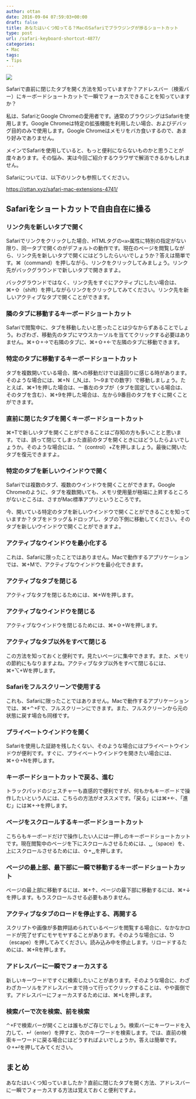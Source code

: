 ```yaml
---
author: ottan
date: 2016-09-04 07:59:03+00:00
draft: false
title: あなたはいくつ知ってる？MacのSafariでブラウジングが捗るショートカット
type: post
url: /safari-keyboard-shortcut-4877/
categories:
- Mac
tags:
- Tips
---
```


![](/images/2016/09/160904-57cbc9ff1cbf1.jpg)






Safariで直前に閉じたタブを開く方法を知っていますか？アドレスバー（検索バー）にキーボードショートカットで一瞬でフォーカスできることを知っていますか？





私は、SafariとGoogle Chromeの愛用者です。通常のブラウジングはSafariを使用します。Google Chromeは特定の拡張機能を利用したい場合、およびデバッグ目的のみで使用します。Google Chromeはメモリをバカ食いするので、あまり好みでありません。





メインでSafariを使用していると、もっと便利にならないものかと思うことが度々あります。その悩み、実は今回ご紹介するウラワザで解消できるかもしれません。





Safariについては、以下のリンクも参照してください。



https://ottan.xyz/safari-mac-extensions-4741/



## Safariをショートカットで自由自在に操る





### リンク先を新しいタブで開く





Safariでリンクをクリックした場合、HTMLタグの`<a>`属性に特別の指定がない限り、同一タブで開くのがデフォルトの動作です。現在のページを閲覧しながら、リンク先を新しいタブで開くにはどうしたらいいでしょうか？答えは簡単です。⌘（command）を押しながら、リンクをクリックしてみましょう。リンク先がバックグラウンドで新しいタブで開きますよ。





バックグラウンドではなく、リンク先をすぐにアクティブにしたい場合は、⌘+⇧（shift）を押しながらリンクをクリックしてみてください。リンク先を新しいアクティブなタブで開くことができます。





### 隣のタブに移動するキーボードショートカット





Safariで閲覧中に、タブを移動したいと思ったことは少なからずあることでしょう。わざわざ、移動先のタブにマウスカーソルを当ててクリックする必要はありません。⌘+⇧+→で右隣のタブに、⌘+⇧+←で左隣のタブに移動できます。





### 特定のタブに移動するキーボードショートカット





タブを複数開いている場合、隣への移動だけでは遠回りに感じる時があります。そのような場合には、⌘+N（_N_は、1〜9までの数字）で移動しましょう。たとえば、⌘+1を押した場合は、一番左のタブが（タブを固定している場合は、そのタブを含む）、⌘+9を押した場合は、左から9番目のタブをすぐに開くことができます。





### 直前に閉じたタブを開くキーボードショートカット





⌘+Tで新しいタブを開くことができることはご存知の方も多いことと思います。では、誤って閉じてしまった直前のタブを開くときにはどうしたらよいでしょうか。そのような場合には、⌃（control）+Zを押しましょう。最後に開いたタブを復元できますよ。





### 特定のタブを新しいウインドウで開く





Safariでは複数のタブ、複数のウインドウを開くことができます。Google Chromeのように、タブを複数開いても、メモリ使用量が極端に上昇するところがないところは、さすがMac標準アプリというところです。





今、開いている特定のタブを新しいウインドウで開くことができることを知っていますか？タブをドラッグ＆ドロップし、タブの下側に移動してください。そのタブを新しいウインドウで開くことができますよ。





### アクティブなウインドウを最小化する





これは、Safariに限ったことではありません。Macで動作するアプリケーションでは、⌘+Mで、アクティブなウインドウを最小化できます。





### アクティブなタブを閉じる





アクティブなタブを閉じるためには、⌘+Wを押します。





### アクティブなウインドウを閉じる





アクティブなウインドウを閉じるためには、⌘+⇧+Wを押します。





### アクティブなタブ以外をすべて閉じる





この方法を知っておくと便利です。見たいページに集中できます。また、メモリの節約にもなりますよね。アクティブなタブ以外をすべて閉じるには、⌘+⌥+Wを押します。





### Safariをフルスクリーンで使用する





これも、Safariに限ったことではありません。Macで動作するアプリケーションでは、⌘+⌃+Fで、フルスクリーンにできます。また、フルスクリーンから元の状態に戻す場合も同様です。





### プライベートウインドウを開く





Safariを使用した証跡を残したくない、そのような場合にはプライベートウインドウが便利です。すぐに、プライベートウインドウを開きたい場合には、⌘+⇧+Nを押します。





### キーボードショートカットで戻る、進む





トラックパッドのジェスチャーも直感的で便利ですが、何もかもキーボードで操作したいという人には、こちらの方法がオススメです。「戻る」には⌘+←、「進む」には⌘+→を押します。





### ページをスクロールするキーボードショートカット





こちらもキーボードだけで操作したい人には一押しのキーボードショートカットです。現在閲覧中のページを下にスクロールさせるためには、␣（space）を、上にスクロールさせるためには、⇧+␣を押します。





### ページの最上部、最下部に一瞬で移動するキーボードショートカット





ページの最上部に移動するには、⌘+↑、ページの最下部に移動するには、⌘+↓を押します。もうスクロールさせる必要もありません。





### アクティブなタブのロードを停止する、再開する





スクリプトや画像が多数押詰められているページを閲覧する場合に、なかなかロードが完了せずにモヤモヤすることがあります。そのような場合には、⎋（escape）を押してみてください。読み込み中を停止します。リロードするためには、⌘+Rを押します。





### アドレスバーに一瞬でフォーカスする





新しいキーワードですぐに検索したいことがあります。そのような場合に、わざわざカーソルをアドレスバーまで持って行ってクリックすることは、やや面倒です。アドレスバーにフォーカスするためには、⌘+Lを押します。





### 検索バーで次を検索、前を検索





⌃+Fで検索バーが開くことは誰もがご存じでしょう。検索バーにキーワードを入力して、↵（enter）を押すと、次のキーワードを検索します。では、直前の検索キーワードに戻る場合にはどうすればよいでしょうか。答えは簡単です。⇧+↵を押してみてください。





## まとめ





あなたはいくつ知っていましたか？直前に閉じたタブを開く方法、アドレスバーに一瞬でフォーカスする方法は覚えておくと便利ですよ。
